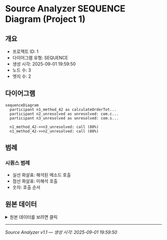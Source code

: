 # Source Analyzer SEQUENCE Diagram (Project 1)

## 개요
- 프로젝트 ID: 1
- 다이어그램 유형: SEQUENCE
- 생성 시각: 2025-09-01 19:59:50
- 노드 수: 3
- 엣지 수: 2

## 다이어그램

```mermaid
sequenceDiagram
  participant n1_method_42 as calculateOrderTot...
  participant n2_unresolved as unresolved: com.c...
  participant n3_unresolved as unresolved: com.s...

  n1_method_42->>n3_unresolved: call (80%)
  n1_method_42->>n2_unresolved: call (80%)
```

## 범례

### 시퀀스 범례
- 실선 화살표: 해석된 메소드 호출
- 점선 화살표: 미해석 호출
- 숫자: 호출 순서

## 원본 데이터

<details>
<summary>원본 데이터를 보려면 클릭</summary>

노드 목록 (3)
```json
  method:42: calculateOrderTotal() (method)
  unresolved:com.selectOrderById: unresolved: com.selectOrderById (unresolved)
  unresolved:com.calculateOrderAmount: unresolved: com.calculateOrderAmount (unresolved)
```

엣지 목록 (2)
```json
  method:42 -> unresolved:com.selectOrderById (call)
  method:42 -> unresolved:com.calculateOrderAmount (call)
```

</details>

---
*Source Analyzer v1.1 — 생성 시각: 2025-09-01 19:59:50*
